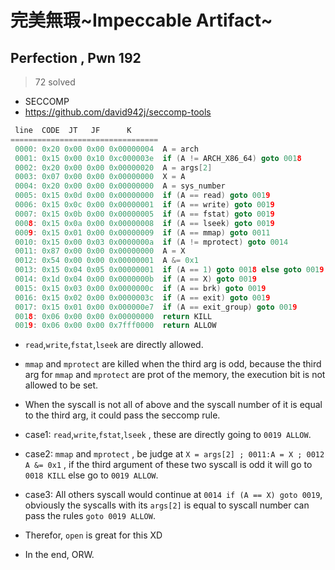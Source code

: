 # 完美無瑕\~Impeccable Artifact\~
## Perfection , Pwn 192
> 72 solved
* SECCOMP
* https://github.com/david942j/seccomp-tools
```C
 line  CODE  JT   JF      K
=================================
 0000: 0x20 0x00 0x00 0x00000004  A = arch
 0001: 0x15 0x00 0x10 0xc000003e  if (A != ARCH_X86_64) goto 0018
 0002: 0x20 0x00 0x00 0x00000020  A = args[2]
 0003: 0x07 0x00 0x00 0x00000000  X = A
 0004: 0x20 0x00 0x00 0x00000000  A = sys_number
 0005: 0x15 0x0d 0x00 0x00000000  if (A == read) goto 0019
 0006: 0x15 0x0c 0x00 0x00000001  if (A == write) goto 0019
 0007: 0x15 0x0b 0x00 0x00000005  if (A == fstat) goto 0019
 0008: 0x15 0x0a 0x00 0x00000008  if (A == lseek) goto 0019
 0009: 0x15 0x01 0x00 0x00000009  if (A == mmap) goto 0011
 0010: 0x15 0x00 0x03 0x0000000a  if (A != mprotect) goto 0014
 0011: 0x87 0x00 0x00 0x00000000  A = X
 0012: 0x54 0x00 0x00 0x00000001  A &= 0x1
 0013: 0x15 0x04 0x05 0x00000001  if (A == 1) goto 0018 else goto 0019
 0014: 0x1d 0x04 0x00 0x0000000b  if (A == X) goto 0019
 0015: 0x15 0x03 0x00 0x0000000c  if (A == brk) goto 0019
 0016: 0x15 0x02 0x00 0x0000003c  if (A == exit) goto 0019
 0017: 0x15 0x01 0x00 0x000000e7  if (A == exit_group) goto 0019
 0018: 0x06 0x00 0x00 0x00000000  return KILL
 0019: 0x06 0x00 0x00 0x7fff0000  return ALLOW
```
* `read`,`write`,`fstat`,`lseek` are directly allowed.
* `mmap` and `mprotect` are killed when the third arg is odd, because the third arg for `mmap` and `mprotect` are prot of the memory, the execution bit is not allowed to be set.
* When the syscall is not all of above and the syscall number of it is equal to the third arg, it could pass the seccomp rule.
* case1: `read`,`write`,`fstat`,`lseek` , these are directly going to `0019 ALLOW`.

* case2: `mmap` and `mprotect` , be judge at `X = args[2] ; 0011:A = X ; 0012 A &= 0x1` ,  if the third argument of these two syscall is odd it will go to `0018 KILL` else go to `0019 ALLOW`.

* case3: All others syscall would continue at `0014 if (A == X) goto 0019`, obviously the syscalls with its `args[2]` is equal to syscall number can pass the rules `goto 0019 ALLOW`.
* Therefor, `open` is great for this XD
* In the end, ORW.